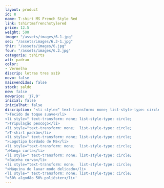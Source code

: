 ```yaml
---
layout: product
id: 8
name: T-shirt MS French Style Red
link: tshirtmsfrenchstylered
price: 12.5
weight: 500
image: "/assets/images/6.1.jpg"
sec: "/assets/images/6.3-1.jpg"
thir: "/assets/images/6.jpg"
four: "/assets/images/6.2.jpg"
categoria: tshirts
att: padrao
color:
- Vermelho
discrip: letras tres ss19
novo: false
maisvendidos: false
stock: saldo
new: false
newprice: '17,9'
inicial: false
inicialhat: false
discription: '<li style=" text-transform: none; list-style-type: circle;
">Tecido de toque suave</li>
<li style=" text-transform: none; list-style-type: circle;
">Tripulação pescoço</li>
<li style="text-transform: none;  list-style-type: circle;
">T-shirt padrão</li>
<li style=" text-transform: none; list-style-type: circle;
">Logotipo bordado de MS</li>
<li style="text-transform: none;  list-style-type: circle;
">Manga curta</li>
<li style=" text-transform: none; list-style-type: circle;
">Bainha curva</li>
<li style="text-transform: none;  list-style-type: circle;
">Máquina de lavar modo delicado</li>
<li style=" text-transform: none; list-style-type: circle;
">50% algodão 50% poliéster</li>'
---
```

